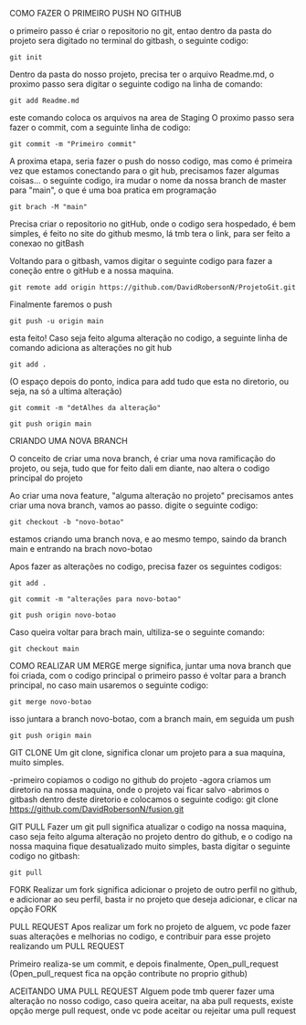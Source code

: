 COMO FAZER O PRIMEIRO PUSH NO GITHUB

o primeiro passo é criar o repositorio no git, entao dentro da pasta do projeto sera digitado
no terminal do gitbash, o seguinte codigo:

    git init

Dentro da pasta do nosso projeto, precisa ter o arquivo Readme.md, o proximo passo sera digitar o seguinte codigo na linha de comando:

    git add Readme.md

este comando coloca os arquivos na area de Staging
O proximo passo sera fazer o commit, com a seguinte linha de codigo:

    git commit -m "Primeiro commit"

A proxima etapa, seria fazer o push do nosso codigo, mas como é primeira vez que estamos conectando para o git hub, precisamos fazer algumas coisas...
o seguinte codigo, ira mudar o nome da nossa branch de master para "main", o que é uma boa pratica em programação

    git brach -M "main"

Precisa criar o repositorio no gitHub, onde o codigo sera hospedado, é bem simples, é feito no site do github mesmo, lá tmb tera o link, para ser feito a conexao no gitBash
    
Voltando para o gitbash, vamos digitar o seguinte codigo para fazer a coneção entre o gitHub e a nossa maquina.

    git remote add origin https://github.com/DavidRobersonN/ProjetoGit.git

Finalmente faremos o push

    git push -u origin main

esta feito!
Caso seja feito alguma alteração no codigo, a seguinte linha de comando adiciona as alterações no git hub

    git add . 

(O espaço depois do ponto, indica para add tudo que esta no diretorio, ou seja, na só a ultima alteração)

    git commit -m "detAlhes da alteração"

    git push origin main


CRIANDO UMA NOVA BRANCH

O conceito de criar uma nova branch, é criar uma nova ramificação do projeto, ou seja, tudo que for feito dali em diante, nao altera o codigo principal do projeto

Ao criar uma nova feature, "alguma alteração no projeto"  precisamos antes criar uma nova branch, vamos ao passo. digite o seguinte codigo:

    git checkout -b "novo-botao"

estamos criando uma branch nova, e ao mesmo tempo, saindo da branch main e entrando na brach novo-botao

Apos fazer as alterações no codigo, precisa fazer os seguintes codigos:

    git add .

    git commit -m "alterações para novo-botao"

    git push origin novo-botao

Caso queira voltar para brach main, ultiliza-se o seguinte comando:

    git checkout main

COMO REALIZAR UM MERGE
merge significa, juntar uma nova branch que foi criada, com o codigo principal
o primeiro passo é voltar para a branch principal, no caso main
usaremos o seguinte codigo:

    git merge novo-botao

isso juntara a branch novo-botao, com a branch main, em seguida um push

    git push origin main

GIT CLONE
Um git clone, significa clonar um projeto para a sua maquina, muito simples.

-primeiro copiamos o codigo no github do projeto
-agora criamos um diretorio na nossa maquina, onde o projeto vai ficar salvo
-abrimos o gitbash dentro deste diretorio e colocamos o seguinte codigo:
    git clone https://github.com/DavidRobersonN/fusion.git

GIT PULL
Fazer um git pull significa atualizar o codigo na nossa maquina, caso seja feito alguma alteração no projeto dentro do github, e o codigo na nossa maquina fique desatualizado
muito simples, basta digitar o seguinte codigo no gitbash:

    git pull

FORK
Realizar um fork significa adicionar o projeto de outro perfil no github, e adicionar ao seu perfil, basta ir no projeto que deseja adicionar, e clicar na opção FORK

PULL REQUEST
Apos realizar um fork no projeto de alguem, vc pode fazer suas alterações e melhorias no codigo, e contribuir para esse projeto realizando um PULL REQUEST
    
Primeiro realiza-se um commit, e depois finalmente, Open_pull_request
(Open_pull_request fica na opção contribute no proprio github)

ACEITANDO UMA PULL REQUEST
Alguem pode tmb querer fazer uma alteração no nosso codigo, caso queira aceitar, na aba pull requests,  existe opção merge pull request, onde vc pode aceitar ou rejeitar uma pull request

